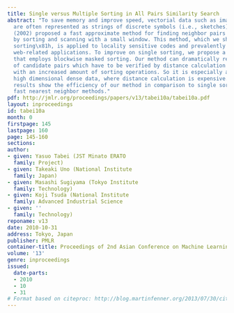 ```yaml
---
title: Single versus Multiple Sorting in All Pairs Similarity Search
abstract: "To save memory and improve speed, vectorial data such as images and signals
  are often represented as strings of discrete symbols (i.e., sketches). Chariker
  (2002) proposed a fast approximate method for finding neighbor pairs of strings
  by sorting and scanning with a small window. This method, which we shall call\x81gsingle
  sorting\x81h, is applied to locality sensitive codes and prevalently used in speed-demanding
  web-related applications. To improve on single sorting, we propose a novel method
  that employs blockwise masked sorting. Our method can dramatically reduce the number
  of candidate pairs which have to be verified by distance calculation in exchange
  with an increased amount of sorting operations. So it is especially attractive for
  high dimensional dense data, where distance calculation is expensive. Empirical
  results show the efficiency of our method in comparison to single sorting and recent
  fast nearest neighbor methods."
pdf: http://jmlr.org/proceedings/papers/v13/tabei10a/tabei10a.pdf
layout: inproceedings
id: tabei10a
month: 0
firstpage: 145
lastpage: 160
page: 145-160
sections: 
author:
- given: Yasuo Tabei (JST Minato ERATO
  family: Project)
- given: Takeaki Uno (National Institute
  family: Japan)
- given: Masashi Sugiyama (Tokyo Institute
  family: Technology)
- given: Koji Tsuda (National Institute
  family: Advanced Industrial Science
- given: ''
  family: Technology)
reponame: v13
date: 2010-10-31
address: Tokyo, Japan
publisher: PMLR
container-title: Proceedings of 2nd Asian Conference on Machine Learning
volume: '13'
genre: inproceedings
issued:
  date-parts:
  - 2010
  - 10
  - 31
# Format based on citeproc: http://blog.martinfenner.org/2013/07/30/citeproc-yaml-for-bibliographies/
---
```

